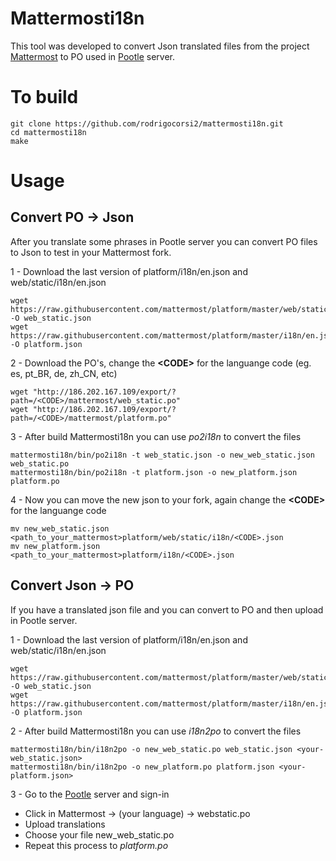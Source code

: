 # Mattermosti18n

This tool was developed to convert Json translated files from the project [Mattermost](https://github.com/mattermost/platform) to PO used in [Pootle](http://186.202.167.109/projects/) server.

# To build
```
git clone https://github.com/rodrigocorsi2/mattermosti18n.git
cd mattermosti18n
make
```

# Usage

## Convert PO -> Json

After you translate some phrases in Pootle server you can convert PO files to Json to test in your Mattermost fork.

1 - Download the last version of platform/i18n/en.json and web/static/i18n/en.json
```
wget https://raw.githubusercontent.com/mattermost/platform/master/web/static/i18n/en.json -O web_static.json
wget https://raw.githubusercontent.com/mattermost/platform/master/i18n/en.json -O platform.json
````

2 - Download the PO's, change the **\<CODE\>** for the languange code (eg. es, pt_BR, de, zh_CN, etc)
```
wget "http://186.202.167.109/export/?path=/<CODE>/mattermost/web_static.po"
wget "http://186.202.167.109/export/?path=/<CODE>/mattermost/platform.po"
```

3 - After build Mattermosti18n you can use _po2i18n_ to convert the files
```
mattermosti18n/bin/po2i18n -t web_static.json -o new_web_static.json web_static.po
mattermosti18n/bin/po2i18n -t platform.json -o new_platform.json platform.po
```

4 - Now you can move the new json to your fork, again change the **\<CODE\>** for the languange code
```
mv new_web_static.json <path_to_your_mattermost>platform/web/static/i18n/<CODE>.json
mv new_platform.json <path_to_your_mattermost>platform/i18n/<CODE>.json
```


## Convert Json -> PO

If you have a translated json file and you can convert to PO and then upload in Pootle server.

1 - Download the last version of platform/i18n/en.json and web/static/i18n/en.json
```
wget https://raw.githubusercontent.com/mattermost/platform/master/web/static/i18n/en.json -O web_static.json
wget https://raw.githubusercontent.com/mattermost/platform/master/i18n/en.json -O platform.json
````

2 - After build Mattermosti18n you can use _i18n2po_ to convert the files
```
mattermosti18n/bin/i18n2po -o new_web_static.po web_static.json <your-web_static.json>
mattermosti18n/bin/i18n2po -o new_platform.po platform.json <your-platform.json>
```

3 - Go to the [Pootle](http://186.202.167.109/) server and sign-in

* Click in Mattermost -> (your language) -> webstatic.po
* Upload translations
* Choose your file new_web_static.po
* Repeat this process to _platform.po_
